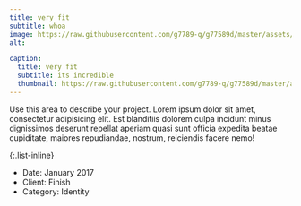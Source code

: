 ```yaml
---
title: very fit
subtitle: whoa
image: https://raw.githubusercontent.com/g7789-q/g77589d/master/assets/img/fit.jpg
alt: 

caption:
  title: very fit
  subtitle: its incredible
  thumbnail: https://raw.githubusercontent.com/g7789-q/g77589d/master/assets/img/fit-thumb.jpg
---
```

Use this area to describe your project. Lorem ipsum dolor sit amet, consectetur adipisicing elit. Est blanditiis dolorem culpa incidunt minus dignissimos deserunt repellat aperiam quasi sunt officia expedita beatae cupiditate, maiores repudiandae, nostrum, reiciendis facere nemo!

{:.list-inline}
- Date: January 2017
- Client: Finish
- Category: Identity

